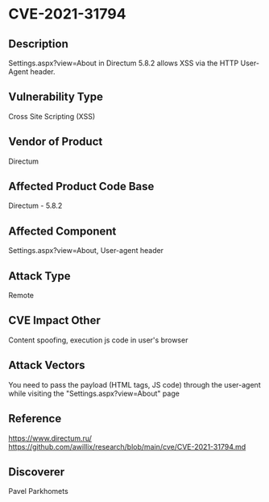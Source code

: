 # CVE-2021-31794

## Description

Settings.aspx?view=About in
Directum 5.8.2 allows XSS via the HTTP User-Agent header.

## Vulnerability Type

Cross Site Scripting (XSS)

## Vendor of Product

Directum

## Affected Product Code Base

Directum - 5.8.2

## Affected Component

Settings.aspx?view=About, User-agent header

## Attack Type

Remote

## CVE Impact Other

Content spoofing, execution js code in user's browser

## Attack Vectors

You need to pass the payload (HTML tags, JS code) through the user-agent while visiting the "Settings.aspx?view=About" page

## Reference

https://www.directum.ru/  
https://github.com/awillix/research/blob/main/cve/CVE-2021-31794.md

## Discoverer

Pavel Parkhomets
